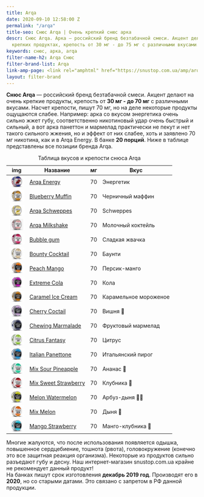 ```yaml
---
title: Arqa
date: 2020-09-10 12:58:00 Z
permalink: "/arqa"
title-seo: Снюс Arqa | Очень крепкий снюс арка
descr: Снюс Arqa. Арка — российский бренд безтабачной смеси. Акцент делают на очень
  крепких продуктах, крепость от 30 мг - до 75 мг с различными вкусами.
keywords: снюс, арка, arqa
filter-name-h2: Arqa Снюс
filter-brand-list: Arqa
link-amp-page: <link rel="amphtml" href="https://snustop.com.ua/amp/arqa">
layout: filter-brand
---
```


<b>Снюс Arqa</b> — российский бренд безтабачной смеси. Акцент делают на очень крепкие продукты, крепость от <b>30 мг - до 70 мг</b> с различными вкусами. Насчет крепости, пишут 70 мг, но на деле некоторые продукты ощущаются слабее. Например: арка со вкусом энергетика очень сильно жжет губу, соответственно никотиновый удар очень быстрый и сильный, а вот арка панеттон и мармелад практически не пекут и нет такого сильного жжения, но и эффект от них слабее, хоть и заявлено 70 мг никотина, как и в Arqa Energy. В банке <b>20 порций</b>. Ниже в таблице представлены все позиции бренда Arqa.

<table class="table table-sm">
	<caption>Таблица вкусов и крепости снюса Arqa</caption>
	<thead>
		<tr>
			<th scope="col">img</th>
			<th scope="col">Название</th>
			<th scope="col">мг</th>
			<th scope="col">Вкус</th>
		</tr>
	</thead>
	<tbody>
		<tr>
			<td><a href="/arqa-cold-energy"><img style="width: 40px" src="/img/products/arqa/arqa-cold-energy.jpg" alt="Arqa Cold Energy"></a></td>
			<td><a href="/arqa-cold-energy">Arqa Energy</a></td>
			<td>70</td>
			<td>Энергетик</td>
		</tr>
		<tr>
			<td><a href="/arqa-blueberry-muffin"><img style="width: 40px" src="/img/products/arqa/arqa-bluberry-muffin.jpg" alt="Arqa Blueberry Muffin"></a></td>
			<td><a href="/arqa-blueberry-muffin">Blueberry Muffin</a></td>
			<td>70</td>
			<td>Черничный маффин</td>
		</tr>
		<tr>
			<td><a href="/arqa-schweppes"><img style="width: 40px" src="/img/products/arqa/arqa-schweppes.jpg" alt="Arqa Schweppes"></a></td>
			<td><a href="/arqa-schweppes">Arqa Schweppes</a></td>
			<td>70</td>
			<td>Schweppes</td>
		</tr>
		<tr>
			<td><a href="/arqa-milkshake"><img style="width: 40px" src="/img/products/arqa/arqa-milksheik.jpg" alt="Arqa Milkshake"></a></td>
			<td><a href="/arqa-milkshake">Arqa Milkshake</a></td>
			<td>70</td>
			<td>Молочный коктейль</td>
		</tr>
		<tr>
			<td><a href="/arqa-bubble-gum"><img style="width: 40px" src="/img/products/arqa/arqa-buble-gum.jpg" alt="Arqa Bubble gum"></a></td>
			<td><a href="/arqa-bubble-gum">Bubble gum</a></td>
			<td>70</td>
			<td>Сладкая жвачка</td>
		</tr>
		<tr>
			<td><a href="/arqa-bounty-cocktail"><img style="width: 40px" src="img/products/arqa/arqa-bounty.jpg" alt="Arqa Bounty Cocktail"></a></td>
			<td><a href="/arqa-bounty-cocktail">Bounty Cocktail</a></td>
			<td>70</td>
			<td>Баунти</td>
		</tr>
		<tr>
			<td><a href="/arqa-peach-mango"><img style="width: 40px" src="/img/products/arqa/arqa-peach-mango.jpg" alt="Arqa Peach Mango"></a></td>
			<td><a href="/arqa-peach-mango">Peach Mango</a></td>
			<td>70</td>
			<td>Персик-манго</td>
		</tr>
		<tr>
			<td><a href="/arqa-cola"><img style="width: 40px" src="/img/products/arqa/arqa-cola.jpg" alt="Arqa Cola"></a></td>
			<td><a href="/arqa-cola">Extreme Cola</a></td>
			<td>70</td>
			<td>Кола</td>
		</tr>
		<tr>
			<td><a href="/arqa-caramel-ice-cream"><img style="width: 40px" src="/img/products/arqa/arqa-caramel.jpg" alt="Arqa Caramel Ice cream"></a></td>
			<td><a href="/arqa-caramel-ice-cream">Caramel Ice Cream</a></td>
			<td>70</td>
			<td>Карамельное мороженое</td>
		</tr>
		<tr>
			<td><a href="/arqa-cherry-coctail"><img style="width: 40px" src="/img/products/arqa/arqa-cherry-cocktail.jpg" alt="Arqa Cherry Coctail"></a></td>
			<td><a href="/arqa-cherry-coctail">Cherry Coctail</a></td>
			<td>70</td>
			<td>Вишня 🍒</td>
		</tr>
		<tr>
			<td><a href="/arqa-chewing-marmalade"><img style="width: 40px" src="/img/products/arqa/arqa-chewing-marmalade.jpg" alt="Arqa Chewing Marmalade"></a></td>
			<td><a href="/arqa-chewing-marmalade">Chewing Marmalade</a></td>
			<td>70</td>
			<td>Фруктовый мармелад</td>
		</tr>
		<tr>
			<td><a href="/arqa-citrus-fantasy"><img style="width: 40px" src="/img/products/arqa/arqa-fantasy.jpg" alt="Arqa Citrus Fantasy"></a></td>
			<td><a href="/arqa-citrus-fantasy">Citrus Fantasy</a></td>
			<td>70</td>
			<td>Цитрус</td>
		</tr>
		<tr>
			<td><a href="/arqa-italian-panettone"><img style="width: 40px" src="/img/products/arqa/arqa-italian-panettone.jpg" alt="Arqa Italian Panettone"></a></td>
			<td><a href="/arqa-italian-panettone">Italian Panettone</a></td>
			<td>70</td>
			<td>Итальянский пирог</td>
		</tr>
		<tr>
			<td><a href="/arqa-mix-sour-pineapple"><img style="width: 40px" src="/img/products/arqa/arqa-pineapple.jpg" alt="Arqa Mix Sour Pineapple"></a></td>
			<td><a href="/arqa-mix-sour-pineapple">Mix Sour Pineapple</a></td>
			<td>70</td>
			<td>Ананас 🍍</td>
		</tr>
		<tr>
			<td><a href="/arqa-mix-sweet-strawberry"><img style="width: 40px" src="/img/products/arqa/arqa-strawberry.jpg" alt="Arqa Mix Sweet Strawberry"></a></td>
			<td><a href="/arqa-mix-sweet-strawberry">Mix Sweet Strawberry</a></td>
			<td>70</td>
			<td>Клубника 🍓</td>
		</tr>
		<tr>
			<td><a href="/arqa-melon-watermelon"><img style="width: 40px" src="/img/products/arqa/arqa-melon-watermelon.jpg" alt="ARQA Melon Watermelon"></a></td>
			<td><a href="/arqa-melon-watermelon">Melon Watermelon</a></td>
			<td>70</td>
			<td>Арбуз-дыня 🍉🍈</td>
		</tr>
		<tr>
			<td><a href="/arqa-mix-cold-melon"><img style="width: 40px" src="/img/products/arqa/arqa-melon.jpg" alt="ARQA Mix Melon"></a></td>
			<td><a href="/arqa-mix-cold-melon">Mix Melon</a></td>
			<td>70</td>
			<td>Дыня 🍈</td>
		</tr>
		<tr>
			<td><a href="/arqa-mango-strawberry"><img style="width: 40px" src="img/products/arqa/arqa-mango-strawberry.jpg" alt="ARQA Mango Strawberry"></a></td>
			<td><a href="/arqa-mango-strawberry">Mango Strawberry</a></td>
			<td>70</td>
			<td>Манго-клубника 🍓</td>
		</tr>
	</tbody>
</table>

Многие жалуются, что после использования появляется одышка, повышенное сердцебиение, тошнота (рвота), головокружение (конечно это все защитная реакция организма). Некоторые из продуктов сильно разъедают губу и десну. Наш интернет-магазин snustop.com.ua крайне не рекомендует данный продукт!<br>
На банках пишут срок изготовления **декабрь 2019 год**. Производят его в **2020**, но со старыми датами. Это связано с запретом в РФ данной продукции.